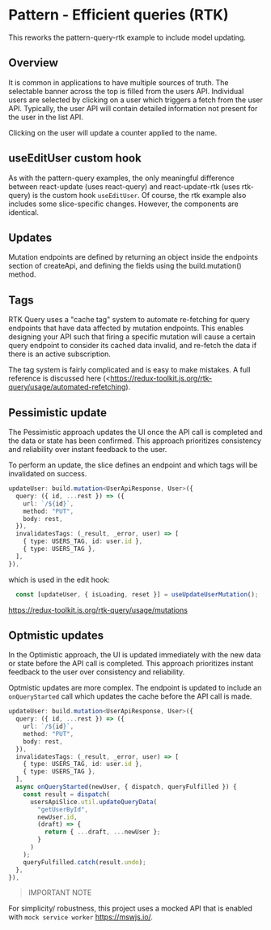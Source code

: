 # Pattern - Efficient queries (RTK)

This reworks the pattern-query-rtk example to include model updating.

## Overview

It is common in applications to have multiple sources of truth. The selectable banner across the top is filled from the users API. Individual users are selected by clicking on a user which triggers a fetch from the user API. Typically, the user API will contain detailed information not present for the user in the list API.

Clicking on the user will update a counter applied to the name.

## useEditUser custom hook

As with the pattern-query examples, the only meaningful difference between react-update (uses react-query) and react-update-rtk (uses rtk-query) is the custom hook `useEditUser`. Of course, the rtk example also includes some slice-specific changes. However, the components are identical.

## Updates

Mutation endpoints are defined by returning an object inside the endpoints section of createApi, and defining the fields using the build.mutation() method.

## Tags

RTK Query uses a "cache tag" system to automate re-fetching for query endpoints that have data affected by mutation endpoints. This enables designing your API such that firing a specific mutation will cause a certain query endpoint to consider its cached data invalid, and re-fetch the data if there is an active subscription.

The tag system is fairly complicated and is easy to make mistakes. A full reference is discussed here (<https://redux-toolkit.js.org/rtk-query/usage/automated-refetching).

## Pessimistic update

The Pessimistic approach updates the UI once the API call is completed and the data or state has been confirmed. This approach prioritizes consistency and reliability over instant feedback to the user.

To perform an update, the slice defines an endpoint and which tags will be invalidated on success.

```typescript
updateUser: build.mutation<UserApiResponse, User>({
  query: ({ id, ...rest }) => ({
    url: `/${id}`,
    method: "PUT",
    body: rest,
  }),
  invalidatesTags: (_result, _error, user) => [
    { type: USERS_TAG, id: user.id },
    { type: USERS_TAG },
  ],
}),
```

which is used in the edit hook:

```typescript
  const [updateUser, { isLoading, reset }] = useUpdateUserMutation();
```

https://redux-toolkit.js.org/rtk-query/usage/mutations

## Optmistic updates

In the Optimistic approach, the UI is updated immediately with the new data or state before the API call is completed. This approach prioritizes instant feedback to the user over consistency and reliability.

Optmistic updates are more complex. The endpoint is updated to include an `onQueryStarted` call which updates the cache before the API call is made.

```typescript
updateUser: build.mutation<UserApiResponse, User>({
  query: ({ id, ...rest }) => ({
    url: `/${id}`,
    method: "PUT",
    body: rest,
  }),
  invalidatesTags: (_result, _error, user) => [
    { type: USERS_TAG, id: user.id },
    { type: USERS_TAG },
  ],
  async onQueryStarted(newUser, { dispatch, queryFulfilled }) {
    const result = dispatch(
      usersApiSlice.util.updateQueryData(
        "getUserById",
        newUser.id,
        (draft) => {
          return { ...draft, ...newUser };
        }
      )
    );
    queryFulfilled.catch(result.undo);
  },
}),
```

> IMPORTANT NOTE

For simplicity/ robustness, this project uses a mocked API that is enabled with `mock service worker` https://mswjs.io/.